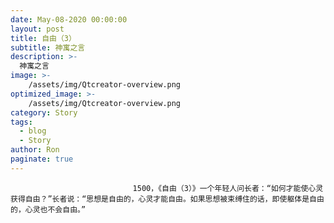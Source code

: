 ```yaml
---
date: May-08-2020 00:00:00
layout: post
title: 自由（3）
subtitle: 神寓之言
description: >-
  神寓之言
image: >-
    /assets/img/Qtcreator-overview.png
optimized_image: >-
    /assets/img/Qtcreator-overview.png
category: Story
tags:
  - blog
  - Story
author: Ron
paginate: true
---
```


							　　1500，《自由（3）》一个年轻人问长者：“如何才能使心灵获得自由？”长者说：“思想是自由的，心灵才能自由。如果思想被束缚住的话，即使躯体是自由的，心灵也不会自由。”
							
							
						